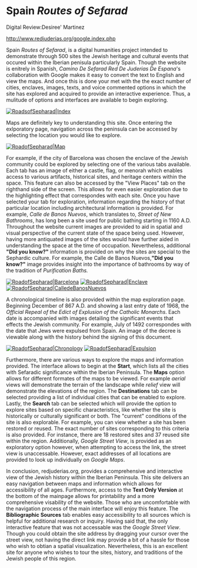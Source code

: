 # Spain _Routes of Sefarad_
Digital Review:Desiree' Martinez

<http://www.redjuderias.org/google.index.php>

Spain _Routes of Sefarad_, is a digital humanities project intended to demonstrate through 500 sites the Jewish heritage and cultural events that occured within the Iberian penisula particularly Spain. Though the website is enitrely in Spanish, _Camino De Sefarad Red De Juderias De Espana_'s collaboration with Google makes it easy to convert the text to English and view the maps. And once this is done your met with the the exact number of cities, enclaves, images, texts, and voice commented options in which the site has explored and acquired to provide an interactive experience. Thus, a mulitude of options and interfaces are available to begin exploring. 

[![RoadsofSepharad|Index](Spain_image1_intro.png"introindex")](http://www.redjuderias.org/google/index.php?l=es)

Maps are definitely key to understanding this site. Once entering the exlporatory page, navigation across the peninsula can be accessed by selecting the location you would like to explore. 

[![RoadofSepharad|Map](Spain_image2.png"Maps")](http://www.redjuderias.org/google/map.php?l=es)

For example, if the city of Barcelona was chosen the enclave of the Jewish community could be explored by selecting one of the various tabs available. Each tab has an image of either a castle, flag, or menorah which enables access to various artifacts, historical sites, and heritage centers within the space.  This feature can also be accessed by the "View Places" tab on the righthand side of the screen. This allows for even easier exploration due to the highlighting effect that correspondes with each site. Once you have selected your tab for exploration, information regarding the history of that particular location including architectural information is provided. For example, *Calle de Banos Nuevos*, which translates to, *Street of New Bathrooms*, has long been a site used for public bathing starting in 1160 A.D. Throughout the website current images are provided to aid in spatial and visual perspective of the current state of the space being used. However, having more antiquated images of the sites would have further aided in understanding the space at the time of occupation. Nevertheless, additional **"Did you know?"** information is provided on why the sites are special to the Sephardic culture. For example, the Calle de Banos Nuevos,**"Did you know?"** image provides insight into the importance of bathrooms by way of the tradition of *Purification Baths.* 

[![RoadofSepharad|Barcelona](Spain_image3_Barcelona.png)](http://www.redjuderias.org/google/map.php?l=es)
[![RoadofSepharad|Enclave](Spain_image4_enclave.png)](http://www.redjuderias.org/google/map.php?l=es)
[![RoadofSepharad|CalledeBanosNuevos](Spain_image5_CalledeBanos.png)](http://www.redjuderias.org/google/map.php?l=es)

A chronological timeline is also provided within the map exploration page. Beginning December of 867 A.D. and showing a last entry date of 1968, the *Official Repeal of the Edict of Explusion of the Catholic Monarchs*. Each date is accompanied with images detailing the significant events that effects the Jewish community. For example, July of 1492 correspondes with the date that Jews were expulsed from Spain. An image of the decree is viewable along with the history behind the signing of this document. 

[![RoadofSepharad|Chronology](Spain_image6_chronology.png)](http://www.redjuderias.org/google/crono.php?f=ac&l=0#)
[![RoadofSepharad|Expulsion](Spain_image7_expulsion.png)](https://www.google.com/search?tbs=sbi:AMhZZiuWSsCQEIGtGgQWR291tXSKGlf2D2pSAbMo7UhQgisyABLuIYcHrU6aAfkdSbYY9t6CTU6bu7O90Tr8qFKBzB_1HDVSXA3FjqvVzcRnWtg-wzuhsWEejDviiJ1JyfQFADGXvu1gfDMZrN-UPN3xMJj5IWaYDSWXavmwd8Qa3ZJWWVNqO2gCb6-v_1clJh6OsmoEkZNBrJiQFW6hPJFAi5HMsqgulCzUf9HSbbqx886xJLd7NGilUw_16qPgCCoAXaFgM1ntTUP0O5YFSCQQnb3JagowCb-Ck-fa-RVRa9fpNZqzI5y3mRF1W1us0RHNALiG62ecdURmokTi1JC4yy0XtmL6llbVw)

Furthermore, there are various ways to explore the maps and information provided. The interface allows to begin at the **Start**, which lists all the cities with Sefaradic significance within the Iberian Peninsula. The **Maps** option allows for different formates of the maps to be viewed. For example _aerial_ views will demonstrate the terrain of the landscape while _relief_ view will demonstrate the elevations of the region. The **Destinations** tab can be selected providing a list of individual cities that can be enabled to explore. Lastly, the **Search** tab can be selected which will provide the option to explore sites based on specific characteristics, like whether the site is historically or culturally significant or both. The "current" conditions of the site is also explorable. For example, you can view whether a site has been restored or reused. The exact number of sites corresponding to this criteria is also provided. For instance, there are 18 restored sites and 37 reused site within the region. Additionally, *Google Street View*, is provided as an exploratory option however, when attempting to access the link, the street view is unaccessable. However, exact addresses of all locations are provided to look up individually on *Google Maps*. 

In conclusion, redjuderias.org, provides a comprehensive and interactive view of the Jewish history within the Iberian Peninsula. This site delivers an easy navigation between maps and information which allows for accessibility of all ages. Furthermore, access to the **Text Only Version**  at the bottom of the mainpage allows for printability and a more comprehensive visability of the website. Those who are uncomfortable with the navigation process of the main interface will enjoy this feature. The **Bibliographic Sources** tab enables easy accessibility to all sources which is helpful for additional research or inquiry. Having said that, the only interactive feature that was not accessable was the  _Google Street View_. Though you could obtain the site address by dragging your cursor over the street view, not having the direct link may provide a bit of a hassle for those who wish to obtian a spatial visualization. Nevertheless, this is an excellent site for anyone who wishes to tour the sites, history, and traditions of the Jewish people of this region. 
















 
